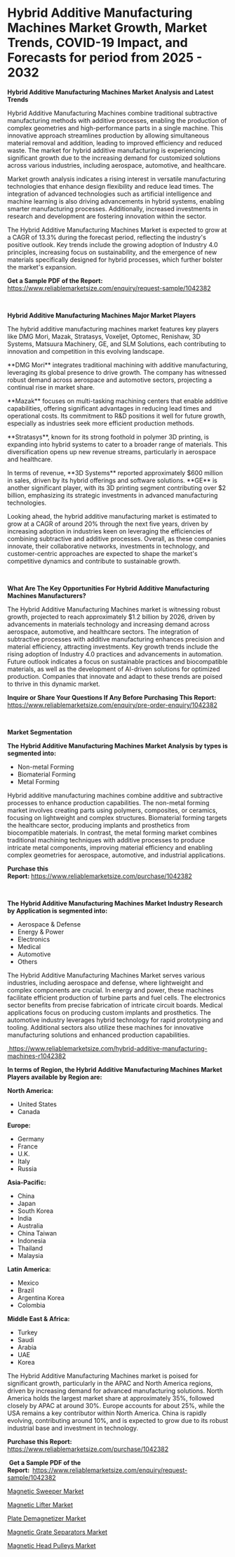 <p><h1>Hybrid Additive Manufacturing Machines Market Growth, Market Trends, COVID-19 Impact, and Forecasts for period from 2025 - 2032</h1></p><p><strong>Hybrid Additive Manufacturing Machines Market Analysis and Latest Trends</strong></p>
<p><p>Hybrid Additive Manufacturing Machines combine traditional subtractive manufacturing methods with additive processes, enabling the production of complex geometries and high-performance parts in a single machine. This innovative approach streamlines production by allowing simultaneous material removal and addition, leading to improved efficiency and reduced waste. The market for hybrid additive manufacturing is experiencing significant growth due to the increasing demand for customized solutions across various industries, including aerospace, automotive, and healthcare.</p><p>Market growth analysis indicates a rising interest in versatile manufacturing technologies that enhance design flexibility and reduce lead times. The integration of advanced technologies such as artificial intelligence and machine learning is also driving advancements in hybrid systems, enabling smarter manufacturing processes. Additionally, increased investments in research and development are fostering innovation within the sector.</p><p>The Hybrid Additive Manufacturing Machines Market is expected to grow at a CAGR of 13.3% during the forecast period, reflecting the industry's positive outlook. Key trends include the growing adoption of Industry 4.0 principles, increasing focus on sustainability, and the emergence of new materials specifically designed for hybrid processes, which further bolster the market's expansion.</p></p>
<p><strong>Get a Sample PDF of the Report:&nbsp;</strong> <a href="https://www.reliablemarketsize.com/enquiry/request-sample/1042382?utm_campaign=2130&utm_medium=2&utm_source=Github&utm_content=ia&utm_term=08042025&utm_id=hybrid-additive-manufacturing-machines">https://www.reliablemarketsize.com/enquiry/request-sample/1042382</a></p>
<p>&nbsp;</p>
<p><strong>Hybrid Additive Manufacturing Machines Major Market Players</strong></p>
<p><p>The hybrid additive manufacturing machines market features key players like DMG Mori, Mazak, Stratasys, Voxeljet, Optomec, Renishaw, 3D Systems, Matsuura Machinery, GE, and SLM Solutions, each contributing to innovation and competition in this evolving landscape. </p><p>**DMG Mori** integrates traditional machining with additive manufacturing, leveraging its global presence to drive growth. The company has witnessed robust demand across aerospace and automotive sectors, projecting a continual rise in market share.</p><p>**Mazak** focuses on multi-tasking machining centers that enable additive capabilities, offering significant advantages in reducing lead times and operational costs. Its commitment to R&D positions it well for future growth, especially as industries seek more efficient production methods.</p><p>**Stratasys**, known for its strong foothold in polymer 3D printing, is expanding into hybrid systems to cater to a broader range of materials. This diversification opens up new revenue streams, particularly in aerospace and healthcare.</p><p>In terms of revenue, **3D Systems** reported approximately $600 million in sales, driven by its hybrid offerings and software solutions. **GE** is another significant player, with its 3D printing segment contributing over $2 billion, emphasizing its strategic investments in advanced manufacturing technologies.</p><p>Looking ahead, the hybrid additive manufacturing market is estimated to grow at a CAGR of around 20% through the next five years, driven by increasing adoption in industries keen on leveraging the efficiencies of combining subtractive and additive processes. Overall, as these companies innovate, their collaborative networks, investments in technology, and customer-centric approaches are expected to shape the market's competitive dynamics and contribute to sustainable growth.</p></p>
<p>&nbsp;</p>
<p><strong>What Are The Key Opportunities For Hybrid Additive Manufacturing Machines Manufacturers?</strong></p>
<p><p>The Hybrid Additive Manufacturing Machines market is witnessing robust growth, projected to reach approximately $1.2 billion by 2026, driven by advancements in materials technology and increasing demand across aerospace, automotive, and healthcare sectors. The integration of subtractive processes with additive manufacturing enhances precision and material efficiency, attracting investments. Key growth trends include the rising adoption of Industry 4.0 practices and advancements in automation. Future outlook indicates a focus on sustainable practices and biocompatible materials, as well as the development of AI-driven solutions for optimized production. Companies that innovate and adapt to these trends are poised to thrive in this dynamic market.</p></p>
<p><strong>Inquire or Share Your Questions If Any Before Purchasing This Report:</strong> <a href="https://www.reliablemarketsize.com/enquiry/pre-order-enquiry/1042382?utm_campaign=2130&utm_medium=2&utm_source=Github&utm_content=ia&utm_term=08042025&utm_id=hybrid-additive-manufacturing-machines">https://www.reliablemarketsize.com/enquiry/pre-order-enquiry/1042382</a></p>
<p>&nbsp;</p>
<p><strong>Market Segmentation</strong></p>
<p><strong>The Hybrid Additive Manufacturing Machines Market Analysis by types is segmented into:</strong></p>
<p><ul><li>Non-metal Forming</li><li>Biomaterial Forming</li><li>Metal Forming</li></ul></p>
<p><p>Hybrid additive manufacturing machines combine additive and subtractive processes to enhance production capabilities. The non-metal forming market involves creating parts using polymers, composites, or ceramics, focusing on lightweight and complex structures. Biomaterial forming targets the healthcare sector, producing implants and prosthetics from biocompatible materials. In contrast, the metal forming market combines traditional machining techniques with additive processes to produce intricate metal components, improving material efficiency and enabling complex geometries for aerospace, automotive, and industrial applications.</p></p>
<p><strong>Purchase this Report:&nbsp;</strong><a href="https://www.reliablemarketsize.com/purchase/1042382?utm_campaign=2130&utm_medium=2&utm_source=Github&utm_content=ia&utm_term=08042025&utm_id=hybrid-additive-manufacturing-machines">https://www.reliablemarketsize.com/purchase/1042382</a></p>
<p>&nbsp;</p>
<p><strong>The Hybrid Additive Manufacturing Machines Market Industry Research by Application is segmented into:</strong></p>
<p><ul><li>Aerospace & Defense</li><li>Energy & Power</li><li>Electronics</li><li>Medical</li><li>Automotive</li><li>Others</li></ul></p>
<p><p>The Hybrid Additive Manufacturing Machines Market serves various industries, including aerospace and defense, where lightweight and complex components are crucial. In energy and power, these machines facilitate efficient production of turbine parts and fuel cells. The electronics sector benefits from precise fabrication of intricate circuit boards. Medical applications focus on producing custom implants and prosthetics. The automotive industry leverages hybrid technology for rapid prototyping and tooling. Additional sectors also utilize these machines for innovative manufacturing solutions and enhanced production capabilities.</p></p>
<p><a href="https://www.reliablemarketsize.com/hybrid-additive-manufacturing-machines-r1042382?utm_campaign=2130&utm_medium=2&utm_source=Github&utm_content=ia&utm_term=08042025&utm_id=hybrid-additive-manufacturing-machines">&nbsp;https://www.reliablemarketsize.com/hybrid-additive-manufacturing-machines-r1042382</a></p>
<p><strong>In terms of Region, the Hybrid Additive Manufacturing Machines Market Players available by Region are:</strong></p>
<p>
    <p> <strong> North America: </strong>
        <ul>
            <li>United States</li>
            <li>Canada</li>
        </ul>
        </p> 
    <p> <strong> Europe: </strong>
        <ul>
            <li>Germany</li>
            <li>France</li>
            <li>U.K.</li>
            <li>Italy</li>
            <li>Russia</li>
        </ul>
        </p> 
    <p> <strong> Asia-Pacific: </strong>
        <ul>
            <li>China</li>
            <li>Japan</li>
            <li>South Korea</li>
            <li>India</li>
            <li>Australia</li>
            <li>China Taiwan</li>
            <li>Indonesia</li>
            <li>Thailand</li>
            <li>Malaysia</li>
        </ul>
        </p> 
    <p> <strong> Latin America: </strong>
        <ul>
            <li>Mexico</li>
            <li>Brazil</li>
            <li>Argentina Korea</li>
            <li>Colombia</li>
        </ul>
        </p> 
    <p> <strong> Middle East & Africa: </strong>
        <ul>
            <li>Turkey</li>
            <li>Saudi</li>
            <li>Arabia</li>
            <li>UAE</li>
            <li>Korea</li>
        </ul>
    </p>
    </p>
<p><p>The Hybrid Additive Manufacturing Machines market is poised for significant growth, particularly in the APAC and North America regions, driven by increasing demand for advanced manufacturing solutions. North America holds the largest market share at approximately 35%, followed closely by APAC at around 30%. Europe accounts for about 25%, while the USA remains a key contributor within North America. China is rapidly evolving, contributing around 10%, and is expected to grow due to its robust industrial base and investment in technology.</p></p>
<p><strong>Purchase this Report: </strong><a href="https://www.reliablemarketsize.com/purchase/1042382?utm_campaign=2130&utm_medium=2&utm_source=Github&utm_content=ia&utm_term=08042025&utm_id=hybrid-additive-manufacturing-machines">https://www.reliablemarketsize.com/purchase/1042382</a></p>
<p>&nbsp;<strong>Get a Sample PDF of the Report:&nbsp;&nbsp;</strong><a href="https://www.reliablemarketsize.com/enquiry/request-sample/1042382?utm_campaign=2130&utm_medium=2&utm_source=Github&utm_content=ia&utm_term=08042025&utm_id=hybrid-additive-manufacturing-machines">https://www.reliablemarketsize.com/enquiry/request-sample/1042382</a></p>
<p><strong></strong></p>
<p><p><a href="https://github.com/marcayaminig/Market-Research-Report-List-1/blob/main/magnetic-sweeper-market.md?utm_campaign=2130&utm_medium=2&utm_source=Github&utm_content=ia&utm_term=08042025&utm_id=hybrid-additive-manufacturing-machines">Magnetic Sweeper Market</a></p><p><a href="https://github.com/stuwinawisa/Market-Research-Report-List-1/blob/main/magnetic-lifter-market.md?utm_campaign=2130&utm_medium=2&utm_source=Github&utm_content=ia&utm_term=08042025&utm_id=hybrid-additive-manufacturing-machines">Magnetic Lifter Market</a></p><p><a href="https://github.com/phillpfantis/Market-Research-Report-List-1/blob/main/plate-demagnetizer-market.md?utm_campaign=2130&utm_medium=2&utm_source=Github&utm_content=ia&utm_term=08042025&utm_id=hybrid-additive-manufacturing-machines">Plate Demagnetizer Market</a></p><p><a href="https://github.com/awwqamet/Market-Research-Report-List-1/blob/main/magnetic-grate-separators-market.md?utm_campaign=2130&utm_medium=2&utm_source=Github&utm_content=ia&utm_term=08042025&utm_id=hybrid-additive-manufacturing-machines">Magnetic Grate Separators Market</a></p><p><a href="https://github.com/asoauoldag3n/Market-Research-Report-List-1/blob/main/magnetic-head-pulleys-market.md?utm_campaign=2130&utm_medium=2&utm_source=Github&utm_content=ia&utm_term=08042025&utm_id=hybrid-additive-manufacturing-machines">Magnetic Head Pulleys Market</a></p></p>